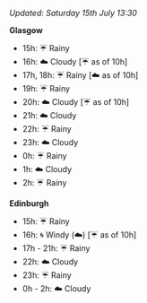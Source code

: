 *Updated: Saturday 15th July 13:30*

**Glasgow**

* 15h: :umbrella: Rainy
* 16h: :cloud: Cloudy [:umbrella: as of 10h]
* 17h, 18h: :umbrella: Rainy [:cloud: as of 10h]
* 19h: :umbrella: Rainy
* 20h: :cloud: Cloudy [:umbrella: as of 10h]
* 21h: :cloud: Cloudy
* 22h: :umbrella: Rainy
* 23h: :cloud: Cloudy
* 0h: :umbrella: Rainy
* 1h: :cloud: Cloudy
* 2h: :umbrella: Rainy

**Edinburgh**

* 15h: :umbrella: Rainy
* 16h: :cyclone: Windy (:cloud:) [:umbrella: as of 10h]
* 17h - 21h: :umbrella: Rainy
* 22h: :cloud: Cloudy
* 23h: :umbrella: Rainy
* 0h - 2h: :cloud: Cloudy
